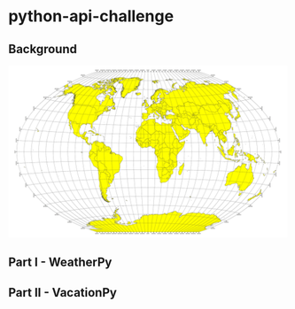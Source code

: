 # python-api-challenge


## Background


![Equator](Instructions/Images/equatorsign.png)


## Part I - WeatherPy



## Part II - VacationPy



